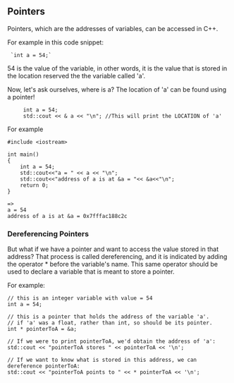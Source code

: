 ## Pointers
Pointers, which are the addresses of variables, can be accessed in C++.

For example in this code snippet:

     `int a = 54;`

54 is the value of the variable, in other words, it is the value that is stored in the location reserved the the variable called 'a'.

Now, let's ask ourselves, where is a? The location of 'a' can be found using a pointer!
```
     int a = 54;
     std::cout << & a << "\n"; //This will print the LOCATION of 'a'
```

For example
```
#include <iostream>

int main()
{
    int a = 54;
    std::cout<<"a = " << a << "\n";
    std::cout<<"address of a is at &a = "<< &a<<"\n";
    return 0;
}

=>
a = 54
address of a is at &a = 0x7fffac188c2c
```


### Dereferencing Pointers
But what if we have a pointer and want to access the value stored in that address? That process is called dereferencing, and it is indicated by adding the operator * before the variable's name. This same operator should be used to declare a variable that is meant to store a pointer.

For example:
```
// this is an integer variable with value = 54
int a = 54;

// this is a pointer that holds the address of the variable 'a'.
// if 'a' was a float, rather than int, so should be its pointer.
int * pointerToA = &a;  

// If we were to print pointerToA, we'd obtain the address of 'a':
std::cout << "pointerToA stores " << pointerToA << '\n';

// If we want to know what is stored in this address, we can dereference pointerToA:
std::cout << "pointerToA points to " << * pointerToA << '\n';
```
